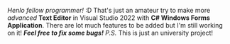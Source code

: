 *Henlo fellow programmer!* :D
That's just an amateur try to make more *advanced* **Text Editor** in Visual Studio 2022 with **C# Windows Forms Application**.
There are lot much features to be added but I'm still working on it! 
***Feel free to fix some bugs!***
*P.S.* This is just an university project!
